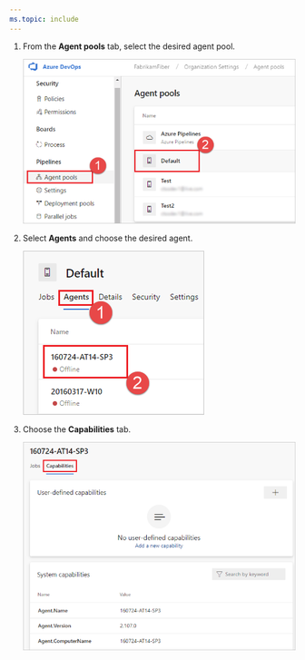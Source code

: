 ```yaml
---
ms.topic: include
---
```


1. From the **Agent pools** tab, select the desired agent pool.

   ![Choose Manage pools](../../_img/agent-capabilities-tab/agent-pools.png)

1. Select **Agents** and choose the desired agent.

   ![Select Agents and choose the desired agent](../../_img/agent-capabilities-tab/agents.png)

1. Choose the **Capabilities** tab.

   ![Agent capabilities tab](../../_img/agent-capabilities-tab/capabilities.png)

